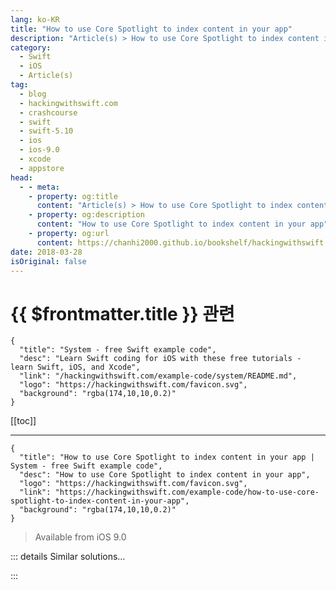 ```yaml
---
lang: ko-KR
title: "How to use Core Spotlight to index content in your app"
description: "Article(s) > How to use Core Spotlight to index content in your app"
category:
  - Swift
  - iOS
  - Article(s)
tag: 
  - blog
  - hackingwithswift.com
  - crashcourse
  - swift
  - swift-5.10
  - ios
  - ios-9.0
  - xcode
  - appstore
head:
  - - meta:
    - property: og:title
      content: "Article(s) > How to use Core Spotlight to index content in your app"
    - property: og:description
      content: "How to use Core Spotlight to index content in your app"
    - property: og:url
      content: https://chanhi2000.github.io/bookshelf/hackingwithswift.com/example-code/how-to-use-core-spotlight-to-index-content-in-your-app.html
date: 2018-03-28
isOriginal: false
---
```


# {{ $frontmatter.title }} 관련

```component VPCard
{
  "title": "System - free Swift example code",
  "desc": "Learn Swift coding for iOS with these free tutorials - learn Swift, iOS, and Xcode",
  "link": "/hackingwithswift.com/example-code/system/README.md",
  "logo": "https://hackingwithswift.com/favicon.svg",
  "background": "rgba(174,10,10,0.2)"
}
```

[[toc]]

---

```component VPCard
{
  "title": "How to use Core Spotlight to index content in your app | System - free Swift example code",
  "desc": "How to use Core Spotlight to index content in your app",
  "logo": "https://hackingwithswift.com/favicon.svg",
  "link": "https://hackingwithswift.com/example-code/how-to-use-core-spotlight-to-index-content-in-your-app",
  "background": "rgba(174,10,10,0.2)"
}
```

> Available from iOS 9.0

<!-- TODO: 작성 -->

<!-- 
One particularly popular feature in iOS 9.0 is the ability to have your app's content appear inside the iOS Spotlight search so that users can search it alongside their other device content.

First up, add these two imports to your class:

```swift
import CoreSpotlight
import MobileCoreServices
```

Now I'm going to give you the code to handle indexing an item, and for this we'll create a method called `indxItem()` that takes three parameters: the title of the item, a description string for the item, plus a unique identifier. What that unique identifier is depends on you project, but it should be a string. Here's the method:

```swift
func indexItem(title: String, desc: String, identifier: String) {
    let attributeSet = CSSearchableItemAttributeSet(itemContentType: kUTTypeText as String)
    attributeSet.title = title
    attributeSet.contentDescription = desc

    let item = CSSearchableItem(uniqueIdentifier: "\(identifier)", domainIdentifier: "com.hackingwithswift", attributeSet: attributeSet)
    CSSearchableIndex.default().indexSearchableItems([item]) { error in
        if let error = error {
            print("Indexing error: \(error.localizedDescription)")
        } else {
            print("Search item successfully indexed!")
        }
    }
}
```

That wraps the title and description up inside a `CSSearchableItemAttributeSet`, which in turn goes inside a `CSSearchableItem`, and from there to Spotlight to index. If you have several items to index you can have them processed all at once and it works faster.

Note that you should change `domainIdentifier` to your own domain, e.g. `com.yoursite`.

Now that your item is indexed, it will be available in Spotlight searches immediately. If a user finds one of your index items and taps it, your app will get launched and you should be able to pull out the unique identifier of the item that was tapped - this tells you what item was tapped so that you can take appropriate action.

Put this code inside your app delegate, along with an import for CoreSpotlight:

```swift
func application(_ application: UIApplication, continue userActivity: NSUserActivity, restorationHandler: @escaping ([UIUserActivityRestoring]?) -> Void) -> Bool {
    if userActivity.activityType == CSSearchableItemActionType {
        if let uniqueIdentifier = userActivity.userInfo?[CSSearchableItemActivityIdentifier] as? String {
            doSomethingCoolWith(uniqueIdentifier)
        }
    }

    return true
}
```

That's it!

For the sake of completeness, here's how you remove an item from the Spotlight index:

```swift
func deindexItem(identifier: String) {
    CSSearchableIndex.default().deleteSearchableItems(withIdentifiers: ["\(identifier)"]) { error in
        if let error = error {
            print("Deindexing error: \(error.localizedDescription)")
        } else {
            print("Search item successfully removed!")
        }
    }
}
```

-->

::: details Similar solutions…

<!--
/example-code/libraries/how-to-search-your-apps-spotlight-index">How to search your app’s Spotlight index 
/example-code/system/how-to-run-code-when-your-app-is-terminated">How to run code when your app is terminated 
/example-code/uikit/how-to-change-your-app-icon-dynamically-with-setalternateiconname">How to change your app icon dynamically with setAlternateIconName() 
/example-code/uikit/how-to-localize-your-ios-app">How to localize your iOS app 
/quick-start/swiftui/swiftui-tips-and-tricks">SwiftUI tips and tricks</a>
-->

:::

